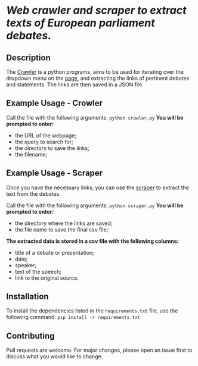 # *Web crawler and scraper to extract texts of European parliament debates.*

## Description
The [Crawler](https://github.com/DaryaTereshchenko/EUParliament_scraper/blob/main/src/crawler.py) is a python programs, aims to be used for iterating over the dropdown menu on the [page](https://www.europarl.europa.eu/plenary/en/debates-video.html#sidesForm), and extracting the links of pertinent debates and statements. The links are then saved in a JSON file.

## Example Usage - Crowler 
Call the file with the following arguments:
```python crawler.py```
**You will be prompted to enter:**
- the URL of the webpage;
- the query to search for; 
- the directory to save the links;
- the filename;

## Example Usage - Scraper
Once you have the necessary links, you can use the [scraper](https://github.com/DaryaTereshchenko/EUParliament_scraper/blob/main/src/scraper.py) to extract the text from the debates.

Call the file with the following arguments:
```python scraper.py```
**You will be prompted to enter:**
- the directory where the links are saved;
- the file name to save the final csv file;

**The extracted data is stored in a csv file with the following columns:**
- title of a debate or presentation;
- date;
- speaker;
- text of the speech;
- link to the original source.

## Installation
To install the dependencies listed in the `requirements.txt` file, use the following command:
```pip install -r requirements.txt```

## Contributing
Pull requests are welcome. For major changes, please open an issue first to discuss what you would like to change.